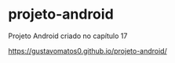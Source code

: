 # projeto-android
Projeto Android criado no capítulo 17 

https://gustavomatos0.github.io/projeto-android/
